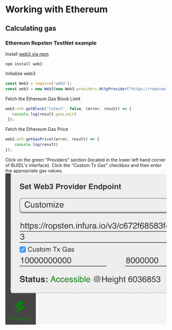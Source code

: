 # Working with Ethereum

## Calculating gas

### Ethereum Ropsten TestNet example
Install [web3 via npm](https://www.npmjs.com/package/web3)
```
npm install web3
```
Initialize web3
```javascript
const Web3 = require('web3');
const web3 = new Web3(new Web3.providers.HttpProvider("https://ropsten.infura.io/YOUR_ACCOUNT_DETAILS_HERE"));
```
Fetch the Ethereum Gas Block Limit
```javascript
web3.eth.getBlock("latest", false, (error, result) => {
   console.log(result.gasLimit)
 });
 ```
Fetch the Ethereum Gas Price
```javascript
web3.eth.getGasPrice((error, result) => {
	console.log(result)
});
```
Click on the green "Providers" section (located in the lower left hand corner of BUIDL's interface). Click the "Custom Tx Gas" checkbox and then enter the appropriate gas values.
![](../.gitbook/assets/buidl-working_with_ethereum-01.png)
